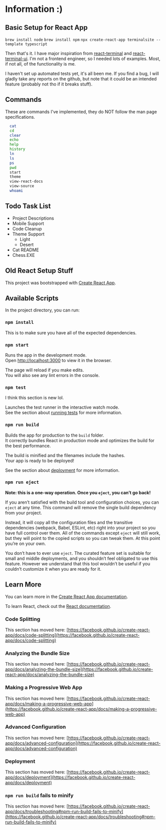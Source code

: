 # Information :)

## Basic Setup for React App

`brew install node`
`brew install npm`
`npx create-react-app terminalsite --template typescript`

Then that's it. I have major inspiration from [react-terminal](https://github.com/bony2023/react-terminal) and [react-terminal-ui](https://github.com/jonmbake/react-terminal-ui). I'm not a frontend engineer, so I needed lots of examples.
Most, if not all, of the functionality is me.

I haven't set up automated tests yet, it's all been me. If you find a bug, I will gladly take any reports on the github,
but note that it could be an intended feature (probably not tho if it breaks stuff).

## Commands

These are commands I've implemented, they do NOT follow the man page specifications.

```bash
  cat
  cd
  clear
  echo
  help
  history
  ln
  ls
  ps
  pwd
  start
  theme
  view-react-docs
  view-source
  whoami
```

## Todo Task List

- Project Descriptions
- Mobile Support
- Code Cleanup
- Theme Support
  - Light
  - Desert
- Cat README
- Chess.EXE

## Old React Setup Stuff

This project was bootstrapped with [Create React App](https://github.com/facebook/create-react-app).

## Available Scripts

In the project directory, you can run:

### `npm install`

This is to make sure you have all of the expected dependencies.

### `npm start`

Runs the app in the development mode.\
Open [http://localhost:3000](http://localhost:3000) to view it in the browser.

The page will reload if you make edits.\
You will also see any lint errors in the console.

### `npm test`

I think this section is new lol.

Launches the test runner in the interactive watch mode.\
See the section about [running tests](https://facebook.github.io/create-react-app/docs/running-tests) for more information.

### `npm run build`

Builds the app for production to the `build` folder.\
It correctly bundles React in production mode and optimizes the build for the best performance.

The build is minified and the filenames include the hashes.\
Your app is ready to be deployed!

See the section about [deployment](https://facebook.github.io/create-react-app/docs/deployment) for more information.

### `npm run eject`

**Note: this is a one-way operation. Once you `eject`, you can’t go back!**

If you aren’t satisfied with the build tool and configuration choices, you can `eject` at any time. This command will remove the single build dependency from your project.

Instead, it will copy all the configuration files and the transitive dependencies (webpack, Babel, ESLint, etc) right into your project so you have full control over them. All of the commands except `eject` will still work, but they will point to the copied scripts so you can tweak them. At this point you’re on your own.

You don’t have to ever use `eject`. The curated feature set is suitable for small and middle deployments, and you shouldn’t feel obligated to use this feature. However we understand that this tool wouldn’t be useful if you couldn’t customize it when you are ready for it.

## Learn More

You can learn more in the [Create React App documentation](https://facebook.github.io/create-react-app/docs/getting-started).

To learn React, check out the [React documentation](https://reactjs.org/).

### Code Splitting

This section has moved here: [https://facebook.github.io/create-react-app/docs/code-splitting](https://facebook.github.io/create-react-app/docs/code-splitting)

### Analyzing the Bundle Size

This section has moved here: [https://facebook.github.io/create-react-app/docs/analyzing-the-bundle-size](https://facebook.github.io/create-react-app/docs/analyzing-the-bundle-size)

### Making a Progressive Web App

This section has moved here: [https://facebook.github.io/create-react-app/docs/making-a-progressive-web-app](https://facebook.github.io/create-react-app/docs/making-a-progressive-web-app)

### Advanced Configuration

This section has moved here: [https://facebook.github.io/create-react-app/docs/advanced-configuration](https://facebook.github.io/create-react-app/docs/advanced-configuration)

### Deployment

This section has moved here: [https://facebook.github.io/create-react-app/docs/deployment](https://facebook.github.io/create-react-app/docs/deployment)

### `npm run build` fails to minify

This section has moved here: [https://facebook.github.io/create-react-app/docs/troubleshooting#npm-run-build-fails-to-minify](https://facebook.github.io/create-react-app/docs/troubleshooting#npm-run-build-fails-to-minify)
